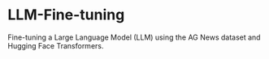 # LLM-Fine-tuning
Fine-tuning a Large Language Model (LLM) using the AG News dataset and Hugging Face Transformers.
